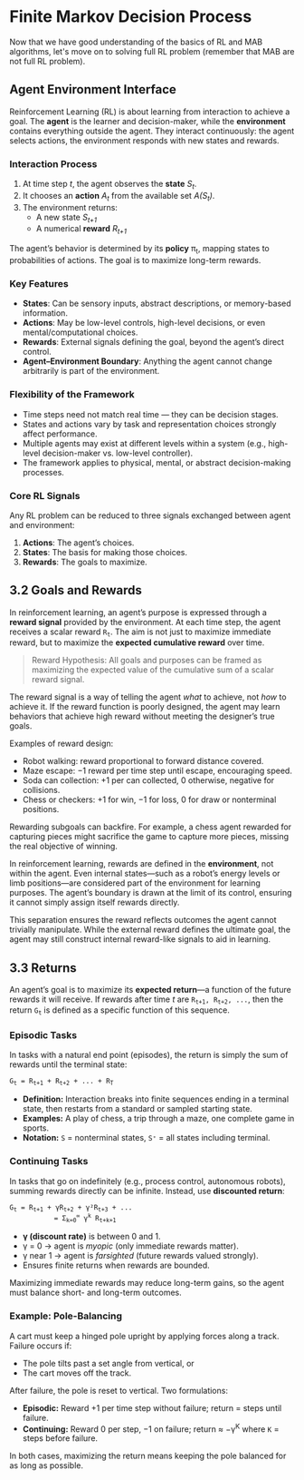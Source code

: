 <h1>Finite Markov Decision Process</h1>

<p>Now that we have good understanding of the basics of RL and MAB algorithms, let's move on to solving full RL problem (remember that MAB are not full RL problem).</p>

<h2>Agent Environment Interface</h2>

<p>
Reinforcement Learning (RL) is about learning from interaction to achieve a goal. 
The <strong>agent</strong> is the learner and decision-maker, while the <strong>environment</strong> contains everything outside the agent. 
They interact continuously: the agent selects actions, the environment responds with new states and rewards.
</p>

<h3>Interaction Process</h3>
<ol>
  <li>At time step <em>t</em>, the agent observes the <strong>state</strong> <em>S<sub>t</sub></em>.</li>
  <li>It chooses an <strong>action</strong> <em>A<sub>t</sub></em> from the available set <em>A(S<sub>t</sub>)</em>.</li>
  <li>The environment returns:
    <ul>
      <li>A new state <em>S<sub>t+1</sub></em></li>
      <li>A numerical <strong>reward</strong> <em>R<sub>t+1</sub></em></li>
    </ul>
  </li>
</ol>

<p>
The agent’s behavior is determined by its <strong>policy</strong> π<sub>t</sub>, mapping states to probabilities of actions. 
The goal is to maximize long-term rewards.
</p>

<h3>Key Features</h3>
<ul>
  <li><strong>States</strong>: Can be sensory inputs, abstract descriptions, or memory-based information.</li>
  <li><strong>Actions</strong>: May be low-level controls, high-level decisions, or even mental/computational choices.</li>
  <li><strong>Rewards</strong>: External signals defining the goal, beyond the agent’s direct control.</li>
  <li><strong>Agent–Environment Boundary</strong>: Anything the agent cannot change arbitrarily is part of the environment.</li>
</ul>

<h3>Flexibility of the Framework</h3>
<ul>
  <li>Time steps need not match real time — they can be decision stages.</li>
  <li>States and actions vary by task and representation choices strongly affect performance.</li>
  <li>Multiple agents may exist at different levels within a system (e.g., high-level decision-maker vs. low-level controller).</li>
  <li>The framework applies to physical, mental, or abstract decision-making processes.</li>
</ul>

<h3>Core RL Signals</h3>
<p>
Any RL problem can be reduced to three signals exchanged between agent and environment:
</p>
<ol>
  <li><strong>Actions</strong>: The agent’s choices.</li>
  <li><strong>States</strong>: The basis for making those choices.</li>
  <li><strong>Rewards</strong>: The goals to maximize.</li>
</ol>
<h2>3.2 Goals and Rewards</h2>
<p>
In reinforcement learning, an agent’s purpose is expressed through a <strong>reward signal</strong> provided by the environment. At each time step, the agent receives a scalar reward <code>R<sub>t</sub></code>. The aim is not just to maximize immediate reward, but to maximize the <strong>expected cumulative reward</strong> over time.
</p>
<blockquote>
Reward Hypothesis: All goals and purposes can be framed as maximizing the expected value of the cumulative sum of a scalar reward signal.
</blockquote>
<p>
The reward signal is a way of telling the agent <em>what</em> to achieve, not <em>how</em> to achieve it. If the reward function is poorly designed, the agent may learn behaviors that achieve high reward without meeting the designer’s true goals.
</p>
<p>Examples of reward design:</p>
<ul>
  <li>Robot walking: reward proportional to forward distance covered.</li>
  <li>Maze escape: −1 reward per time step until escape, encouraging speed.</li>
  <li>Soda can collection: +1 per can collected, 0 otherwise, negative for collisions.</li>
  <li>Chess or checkers: +1 for win, −1 for loss, 0 for draw or nonterminal positions.</li>
</ul>
<p>
Rewarding subgoals can backfire. For example, a chess agent rewarded for capturing pieces might sacrifice the game to capture more pieces, missing the real objective of winning.
</p>
<p>
In reinforcement learning, rewards are defined in the <strong>environment</strong>, not within the agent. Even internal states—such as a robot’s energy levels or limb positions—are considered part of the environment for learning purposes. The agent’s boundary is drawn at the limit of its control, ensuring it cannot simply assign itself rewards directly.
</p>
<p>
This separation ensures the reward reflects outcomes the agent cannot trivially manipulate. While the external reward defines the ultimate goal, the agent may still construct internal reward-like signals to aid in learning.
</p>
<h2>3.3 Returns</h2>
<p>
An agent’s goal is to maximize its <strong>expected return</strong>—a function of the future rewards it will receive. If rewards after time <em>t</em> are <code>R<sub>t+1</sub>, R<sub>t+2</sub>, ...</code>, then the return <code>G<sub>t</sub></code> is defined as a specific function of this sequence.
</p>

<h3>Episodic Tasks</h3>
<p>
In tasks with a natural end point (episodes), the return is simply the sum of rewards until the terminal state:
</p>
<pre><code>G<sub>t</sub> = R<sub>t+1</sub> + R<sub>t+2</sub> + ... + R<sub>T</sub></code></pre>
<ul>
  <li><strong>Definition:</strong> Interaction breaks into finite sequences ending in a terminal state, then restarts from a standard or sampled starting state.</li>
  <li><strong>Examples:</strong> A play of chess, a trip through a maze, one complete game in sports.</li>
  <li><strong>Notation:</strong> <code>S</code> = nonterminal states, <code>S⁺</code> = all states including terminal.</li>
</ul>

<h3>Continuing Tasks</h3>
<p>
In tasks that go on indefinitely (e.g., process control, autonomous robots), summing rewards directly can be infinite. Instead, use <strong>discounted return</strong>:
</p>
<pre><code>G<sub>t</sub> = R<sub>t+1</sub> + γR<sub>t+2</sub> + γ²R<sub>t+3</sub> + ... 
           = Σ<sub>k=0</sub><sup>∞</sup> γ<sup>k</sup> R<sub>t+k+1</sub></code></pre>
<ul>
  <li><strong>γ (discount rate)</strong> is between 0 and 1.</li>
  <li>γ = 0 → agent is <em>myopic</em> (only immediate rewards matter).</li>
  <li>γ near 1 → agent is <em>farsighted</em> (future rewards valued strongly).</li>
  <li>Ensures finite returns when rewards are bounded.</li>
</ul>
<p>
Maximizing immediate rewards may reduce long-term gains, so the agent must balance short- and long-term outcomes.
</p>

<h3>Example: Pole-Balancing</h3>
<p>
A cart must keep a hinged pole upright by applying forces along a track. Failure occurs if:
</p>
<ul>
  <li>The pole tilts past a set angle from vertical, or</li>
  <li>The cart moves off the track.</li>
</ul>
<p>
After failure, the pole is reset to vertical. Two formulations:
</p>
<ul>
  <li><strong>Episodic:</strong> Reward +1 per time step without failure; return = steps until failure.</li>
  <li><strong>Continuing:</strong> Reward 0 per step, −1 on failure; return ≈ −γ<sup>K</sup> where <code>K</code> = steps before failure.</li>
</ul>
<p>
In both cases, maximizing the return means keeping the pole balanced for as long as possible.
</p>






